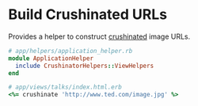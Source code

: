 # Build Crushinated URLs

Provides a helper to construct [crushinated](https://github.com/tedconf/crushinator) image URLs.

```ruby
# app/helpers/application_helper.rb
module ApplicationHelper
  include CrushinatorHelpers::ViewHelpers
end

# app/views/talks/index.html.erb
<%= crushinate 'http://www.ted.com/image.jpg' %>
```

